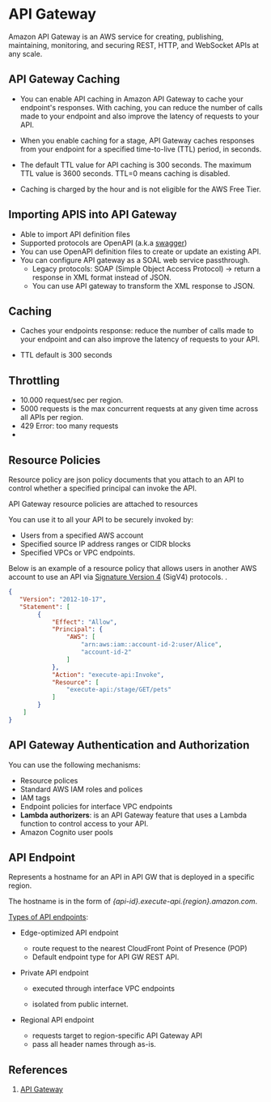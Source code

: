 # API Gateway

Amazon API Gateway is an AWS service for creating, publishing, maintaining, monitoring, and securing REST, HTTP, and WebSocket APIs at any scale.



## API Gateway Caching
- You can enable API caching in Amazon API Gateway to cache your endpoint's responses. With caching, you can reduce the number of calls made to your endpoint and also improve the latency of requests to your API.

- When you enable caching for a stage, API Gateway caches responses from your endpoint for a specified time-to-live (TTL) period, in seconds.

- The default TTL value for API caching is 300 seconds. The maximum TTL value is 3600 seconds. TTL=0 means caching is disabled.

- Caching is charged by the hour and is not eligible for the AWS Free Tier.



## Importing APIS into API Gateway

- Able to import API definition files
- Supported protocols are OpenAPI (a.k.a [swagger](https://swagger.io/))
- You can use OpenAPI definition files to create or update an existing API.
- You can configure API gateway as a SOAL web service passthrough.
  - Legacy protocols: SOAP (Simple Object Access Protocol) -> return a response in XML format instead of JSON.
  - You can use API gateway to transform the XML response to JSON.



## Caching 

- Caches your endpoints response: reduce the number of calls made to your endpoint and can also improve the latency of requests to your API. 

- TTL default is 300 seconds

  

## Throttling 

- 10.000 request/sec per region.
- 5000 requests is the max  concurrent requests at any given time  across all APIs per region.
- 429 Error: too many requests
- 

## Resource Policies

Resource policy are json policy documents that you attach to an API to control whether a specified principal can invoke the API.

API Gateway resource policies are attached to resources

You can use it to all your API to be securely invoked by:

- Users from a specified AWS account
- Specified source IP address ranges or CIDR blocks
- Specified VPCs or VPC endpoints.



Below is an example of a resource policy that allows users in another AWS account to use an API via [Signature Version 4](https://docs.aws.amazon.com/general/latest/gr/sigv4_signing.html) (SigV4) protocols. .

```json
{
   "Version": "2012-10-17",
   "Statement": [
        {
            "Effect": "Allow",
            "Principal": {
                "AWS": [
                    "arn:aws:iam::account-id-2:user/Alice",
                    "account-id-2"
                ]
            },
            "Action": "execute-api:Invoke",
            "Resource": [
                "execute-api:/stage/GET/pets"
            ]
        }
    ]
}
```



## API Gateway Authentication and Authorization

You can use the following mechanisms:

- Resource polices
- Standard AWS IAM roles and polices
- IAM tags
- Endpoint policies for interface VPC endpoints
- **Lambda authorizers**: is an API Gateway feature that uses a Lambda function to control access to your API.
- Amazon Cognito user pools



## API Endpoint

Represents a hostname for an API in API GW that is deployed in a specific region.

The hostname is in the form of *{api-id}.execute-api.{region}.amazon.com*.

[Types of API endpoints](https://docs.aws.amazon.com/apigateway/latest/developerguide/api-gateway-api-endpoint-types.html):

- Edge-optimized API endpoint

  - route request to the nearest CloudFront Point of Presence (POP)
  - Default endpoint type for API GW REST API.

- Private API endpoint

  - executed through interface VPC endpoints

  - isolated from public internet.

    

- Regional API endpoint

  - requests target to region-specific API Gateway API
  - pass all header names through as-is.



## References

1) [API Gateway](https://docs.aws.amazon.com/apigateway/latest/developerguide/welcome.html)